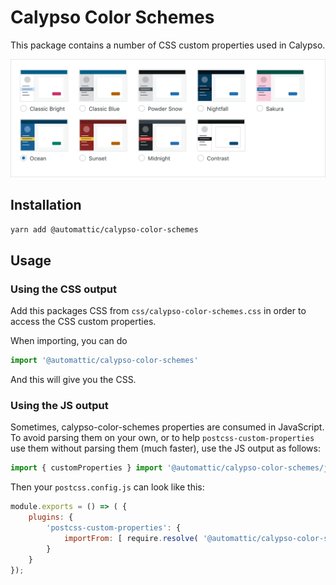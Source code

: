 # Calypso Color Schemes

This package contains a number of CSS custom properties used in Calypso.

![Color scheme thumbnails](screenshot@2x.png)

## Installation

```sh
yarn add @automattic/calypso-color-schemes
```

## Usage

### Using the CSS output

Add this packages CSS from `css/calypso-color-schemes.css` in order to access the CSS custom
properties.

When importing, you can do

```js
import '@automattic/calypso-color-schemes'
```
And this will give you the CSS.

### Using the JS output

Sometimes, calypso-color-schemes properties are consumed in JavaScript. To avoid parsing them on your own, or to help `postcss-custom-properties` use them without parsing them (much faster), use the JS output as follows:

```js
import { customProperties } import '@automattic/calypso-color-schemes/js' // mind the js suffix
```

Then your `postcss.config.js` can look like this:

```js
module.exports = () => ( {
	plugins: {
		'postcss-custom-properties': {
            importFrom: [ require.resolve( '@automattic/calypso-color-schemes/js' ) ],
        }
    }
});
```